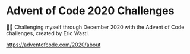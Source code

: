 # Advent of Code 2020 Challenges

🎄🎅 Challenging myself through December 2020 with the Advent of Code challenges, created by Eric Wastl.

https://adventofcode.com/2020/about
